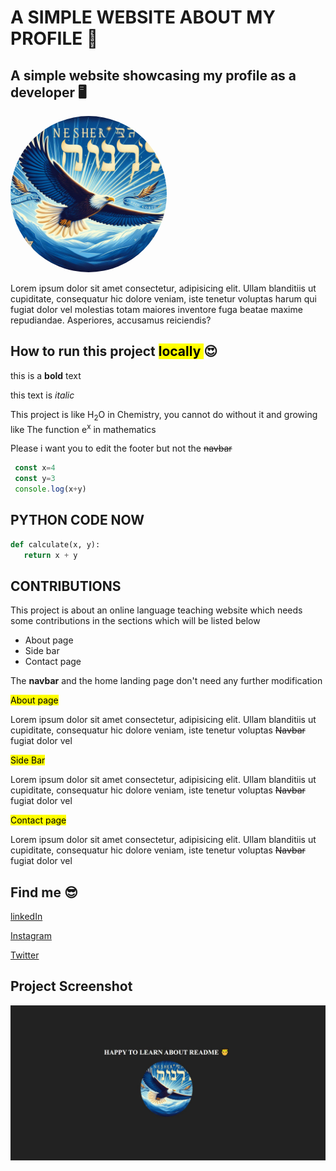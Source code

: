 #  A SIMPLE WEBSITE ABOUT MY PROFILE 🤴

## A simple website showcasing my profile as a developer 🖥️

<img src="./assets/images/Nesher.jpeg" alt="Eagle" width="250px" height="250px" style="border-radius: 50%">



 Lorem ipsum dolor sit amet consectetur, adipisicing elit. Ullam blanditiis ut cupiditate, consequatur hic dolore veniam, iste tenetur voluptas harum qui fugiat dolor vel molestias totam maiores inventore fuga beatae maxime repudiandae. Asperiores, accusamus reiciendis?

 ## How to run this project <mark>**locally** </mark>😍

 this is a __bold__ text

 this text is *italic*

 This project is like H<sub>2</sub>O in Chemistry, you cannot do without it and growing like The function e<sup>x</sup> in mathematics

 Please i want you to edit the footer but not the ~~navbar~~
```js
 const x=4
 const y=3
 console.log(x+y)
 ```

 ## PYTHON CODE NOW
 ```python
 def calculate(x, y):
    return x + y
 ```

 ## CONTRIBUTIONS

 This project is about an online language teaching website which needs some contributions in the sections which will be listed below

 - About page
 - Side bar
 - Contact page
 
 The **navbar** and the home landing page don't need any further modification

 <mark>About page</mark>


Lorem ipsum dolor sit amet consectetur, adipisicing elit. Ullam blanditiis ut cupiditate, consequatur hic dolore veniam, iste tenetur voluptas ~~Navbar~~ fugiat dolor vel

<mark>Side Bar</mark>


Lorem ipsum dolor sit amet consectetur, adipisicing elit. Ullam blanditiis ut cupiditate, consequatur hic dolore veniam, iste tenetur voluptas ~~Navbar~~ fugiat dolor vel

<mark>Contact page</mark>


Lorem ipsum dolor sit amet consectetur, adipisicing elit. Ullam blanditiis ut cupiditate, consequatur hic dolore veniam, iste tenetur voluptas ~~Navbar~~ fugiat dolor vel

## Find me 😎
[linkedIn](http://linkedIn.com)


[Instagram](http://linkedIn.com)


[Twitter](http://linkedIn.com)

## Project Screenshot

![myscreenshot](screenshot.png)